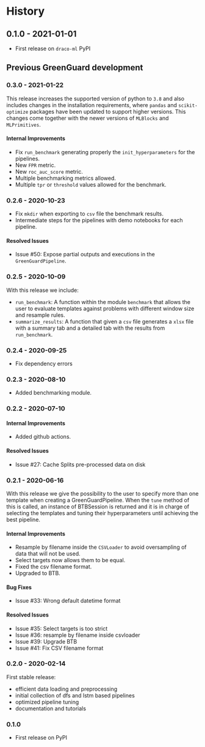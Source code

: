 # History

## 0.1.0 - 2021-01-01

* First release on ``draco-ml`` PyPI

## Previous GreenGuard development

### 0.3.0 - 2021-01-22

This release increases the supported version of python to `3.8` and also includes changes
in the installation requirements, where ``pandas`` and ``scikit-optimize`` packages have
been updated to support higher versions. This changes come together with the newer versions
of ``MLBlocks`` and ``MLPrimitives``.

#### Internal Improvements

* Fix ``run_benchmark`` generating properly the ``init_hyperparameters`` for the pipelines.
* New ``FPR`` metric.
* New ``roc_auc_score`` metric.
* Multiple benchmarking metrics allowed.
* Multiple ``tpr`` or ``threshold`` values allowed for the benchmark.

### 0.2.6 - 2020-10-23

* Fix ``mkdir`` when exporting to ``csv`` file the benchmark results.
* Intermediate steps for the pipelines with demo notebooks for each pipeline.

#### Resolved Issues

* Issue #50: Expose partial outputs and executions in the ``GreenGuardPipeline``.

### 0.2.5 - 2020-10-09

With this release we include:

* `run_benchmark`: A function within the module `benchmark` that allows the user to evaluate
templates against problems with different window size and resample rules.
* `summarize_results`: A function that given a `csv` file generates a `xlsx` file with a summary
tab and a detailed tab with the results from `run_benchmark`.

### 0.2.4 - 2020-09-25

* Fix dependency errors

### 0.2.3 - 2020-08-10

* Added benchmarking module.

### 0.2.2 - 2020-07-10

#### Internal Improvements

* Added github actions.

#### Resolved Issues

* Issue #27: Cache Splits pre-processed data on disk

### 0.2.1 - 2020-06-16

With this release we give the possibility to the user to specify more than one template when
creating a GreenGuardPipeline. When the `tune` method of this is called, an instance of BTBSession
is returned and it is in charge of selecting the templates and tuning their hyperparameters until
achieving the best pipeline.

#### Internal Improvements

* Resample by filename inside the `CSVLoader` to avoid oversampling of data that will not be used.
* Select targets now allows them to be equal.
* Fixed the csv filename format.
* Upgraded to BTB.

#### Bug Fixes

* Issue #33: Wrong default datetime format

#### Resolved Issues

* Issue #35: Select targets is too strict
* Issue #36: resample by filename inside csvloader
* Issue #39: Upgrade BTB
* Issue #41: Fix CSV filename format

### 0.2.0 - 2020-02-14

First stable release:

* efficient data loading and preprocessing
* initial collection of dfs and lstm based pipelines
* optimized pipeline tuning
* documentation and tutorials

### 0.1.0

* First release on PyPI
